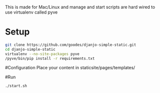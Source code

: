 This is made for Mac/Linux and manage and start scripts are hard wired to use virtualenv called pyve

# Setup
````sh
git clone https://github.com/goodes/djanjo-simple-static.git
cd djanjo-simple-static
virtualenv --no-site-packages pyve
/pyve/bin/pip install -r requirements.txt
````
#Configuration
Place your content in staticsite/pages/templates/

#Run
````sh
./start.sh
````
